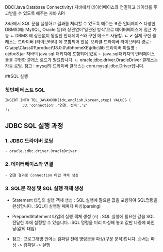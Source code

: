 DBC(Java Database Connectivity)
자바에서 데이터베이스와 연결하고 데이터를 주고받을 수 있도록 해주는 자바 API

자바에서 SQL 문을 실행하고 결과를 처리할 수 있도록 해주는 표준 인터페이스
다양한 DBMS(예: MySQL, Oracle 등)와 상관없이'일관된 방식'으로 데이터베이스에 접근 가능 ㄴ DBMS 에 상관없이 동일한 인터페이스와 구현 메소드 사용함. ㄴ ✔ 실제 구현 클래스는 드라이버 (라이브러리) 에 포함되어 있음. 오라클 드라이버 라이브러리 경로 : C:\app\Class01\product\18.0.0\dbhomeXE\jdbc\lib 드라이버 파일명 : ojdbc8.jar
자바의 java.sql 패키지에 포함되어 있음
 ㄴ java.sql패키지의 인터페이스들을 구현한 클래스 로드가 필요합니다.
 ㄴ oracle.jdbc.driver.OracleDriver 클래스는 자동 로딩.
 참고 : mysql의 드라이버 클래스는 com.mysql.jdbc.Driver입니다.

 ##SQL 실행

### 첫번째 테스트 SQL

```
INSERT INTO TBL_JAVAWORD(idx,english,korean,step) VALUES (
		33,'connection','연결. 접속','2'
);	  
```

## JDBC SQL 실행 과정

### 1. JDBC 드라이버 로딩
    - oracle.jdbc.driver.OracleDriver
### 2. 데이터베이스와 연결
    - 연결 결과로 Connection 타입 객체 생성
### 3. SQL문 작성 및 SQL 실행 객체 생성
- Statement 타입의 실행 객체 생성 
: SQL 실행에 필요한 값을 포함하여 SQL명령을 완성합니다.
:SQL이 실행될 때마다 파싱(parsing)

- PreparedStatement 타입의 실행 객체 생성 (🔥)
: SQL 실행에 필요한 값을 SQL 전달한 후에 설정할 수 있습니다.
:SQL 명령을 미리 파싱해 놓고 값만 나중에 바인딩(값의 대입)

- 참고 : 프로그래밍 언어는 컴파일 전에 명령문을 파싱(구문 분석)합니다.
   순서는 파싱 -> 컴파일 -> 실행